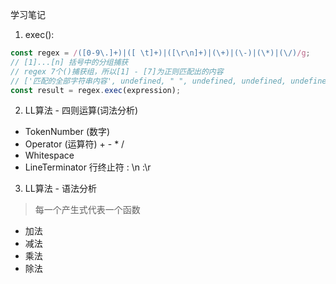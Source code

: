 学习笔记

1. exec():
```js
const regex = /([0-9\.]+)|([ \t]+)|([\r\n]+)|(\+)|(\-)|(\*)|(\/)/g;
// [1]...[n] 括号中的分组捕获
// regex 7个()捕获组，所以[1] - [7]为正则匹配出的内容
// ['匹配的全部字符串内容', undefined, " ", undefined, undefined, undefined, undefined, undefined, {index: '索引'}, {input: '内容'}, {groups: undefined}]
const result = regex.exec(expression);
```

2. LL算法 - 四则运算(词法分析)
  - TokenNumber (数字)
  - Operator (运算符) + - * /
  - Whitespace <SP>
  - LineTerminator 行终止符 <LF>: \n <CR>:\r

3. LL算法 - 语法分析 
  > 每一个产生式代表一个函数
  - 加法
  - 减法
  - 乘法
  - 除法